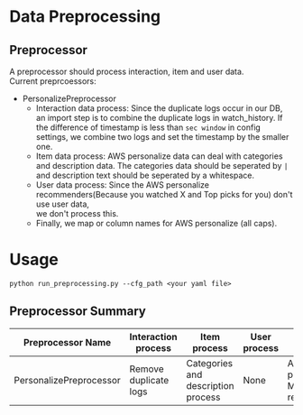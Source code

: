# Data Preprocessing
## Preprocessor
A preprocessor should process interaction, item and user data.  
Current preprcoessors:  

- PersonalizePreprocessor  
    - Interaction data process: Since the duplicate logs occur in our DB, an import step is to combine the duplicate logs in watch_history.
        If the difference of timestamp is  less than `sec window` in config settings, we combine two logs and set the timestamp
        by the smaller one.  
    - Item data process: AWS personalize data can deal with categories and description data. The categories data should be seperated by `|`
    and description text should be seperated by a whitespace.  
    - User data process: Since the AWS personalize recommenders(Because you watched X and Top picks for you) don't use user data,  
    we don't process this.  
    - Finally, we map or column names for AWS personalize (all caps).

# Usage
```
python run_preprocessing.py --cfg_path <your yaml file>
```
## Preprocessor Summary

|Preprocessor Name| Interaction process| Item process | User process| Usage|
|--- | --- | --- | --- | --- |
|PersonalizePreprocessor| Remove duplicate logs | Categories and description process| None| AWS personalize, MDTV recommenders|